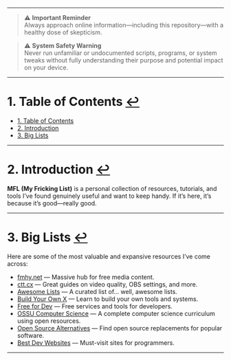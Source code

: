 
---

> ⚠️ **Important Reminder**  
> Always approach online information—including this repository—with a healthy dose of skepticism.

> ⚠️ **System Safety Warning**  
> Never run unfamiliar or undocumented scripts, programs, or system tweaks without fully understanding their purpose and potential impact on your device.

---

# 1. Table of Contents [↩](#table-of-contents)

- [1. Table of Contents](#table-of-contents)
- [2. Introduction](#introduction)
- [3. Big Lists](#big-lists)

---

# 2. Introduction [↩](#introduction)

**MFL (My Fricking List)** is a personal collection of resources, tutorials, and tools I’ve found genuinely useful and want to keep handy. If it’s here, it’s because it’s good—really good.

---

# 3. Big Lists [↩](#big-lists)

Here are some of the most valuable and expansive resources I’ve come across:

- [fmhy.net](https://fmhy.net) — Massive hub for free media content.
- [ctt.cx](https://ctt.cx/) — Great guides on video quality, OBS settings, and more.
- [Awesome Lists](https://github.com/sindresorhus/awesome) — A curated list of... well, awesome lists.
- [Build Your Own X](https://github.com/codecrafters-io/build-your-own-x) — Learn to build your own tools and systems.
- [Free for Dev](https://github.com/ripienaar/free-for-dev) — Free services and tools for developers.
- [OSSU Computer Science](https://github.com/ossu/computer-science) — A complete computer science curriculum using open resources.
- [Open Source Alternatives](https://github.com/btw-so/open-source-alternatives) — Find open source replacements for popular software.
- [Best Dev Websites](https://github.com/sdmg15/Best-websites-a-programmer-should-visit) — Must-visit sites for programmers.

---
